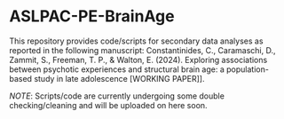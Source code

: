 # ASLPAC-PE-BrainAge
This repository provides code/scripts for secondary data analyses as reported in the following manuscript: Constantinides, C., Caramaschi, D., Zammit, S., Freeman, T. P., &amp; Walton, E. (2024). Exploring associations between psychotic experiences and structural brain age: a population-based study in late adolescence [WORKING PAPER]]. 

*NOTE*: Scripts/code are currently undergoing some double checking/cleaning and will be uploaded on here soon. 
